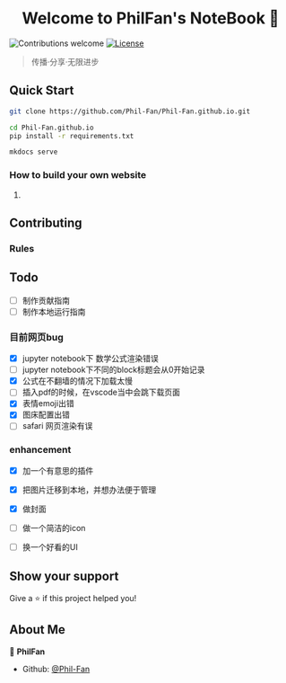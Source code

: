 <h1 align="center">Welcome to PhilFan's NoteBook 👋</h1>


<p>
    <img alt="Contributions welcome" src="https://img.shields.io/badge/contributions-welcome-brightgreen.svg" />
  </a>
  <a href="https://github.com/Phil-Fan/Phil-Fan.github.io/blob/master/.github/LICENSE">
    <img alt="License" src="https://img.shields.io/badge/license-CC4.0-blue.svg" />
  </a>
</p>

> 传播·分享·无限进步



## Quick Start

```bash title="Clone the repository"
git clone https://github.com/Phil-Fan/Phil-Fan.github.io.git
```

```bash title="Install dependencies"
cd Phil-Fan.github.io
pip install -r requirements.txt
```


```bash title="Serve the website"
mkdocs serve
```

### How to build your own website

1. 




## Contributing

### Rules

## Todo


- [ ] 制作贡献指南
- [ ] 制作本地运行指南

### 目前网页bug
- [x] jupyter notebook下 数学公式渲染错误
- [ ] jupyter notebook下不同的block标题会从0开始记录
- [x] 公式在不翻墙的情况下加载太慢
- [ ] 插入pdf的时候，在vscode当中会跳下载页面
- [x] 表情emoji出错
- [x] 图床配置出错
- [ ] safari 网页渲染有误

### enhancement
- [x] 加一个有意思的插件
- [x] 把图片迁移到本地，并想办法便于管理
- [x] 做封面
- [ ] 做一个简洁的icon
- [ ] 换一个好看的UI


## Show your support

Give a ⭐️ if this project helped you!


## About Me


👤 **PhilFan**

* Github: [@Phil-Fan](https://github.com/Phil-Fan)
